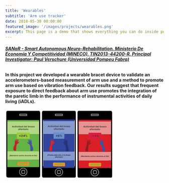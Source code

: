 ```yaml
---
title: 'Wearables'
subtitle: 'Arm use tracker'
date: 2018-05-30 00:00:00
featured_image: '/images/projects/wearables.png'
excerpt: This page is a demo that shows everything you can do inside portfolio and blog posts. We've included everything you need to create engaging posts about your work, and show off your case studies in a beautiful way.
---
```

###### **[SANaR - Smart Autonomous Neuro-Rehabilitation. Ministerio De Economía Y Competitividad (MINECO). TIN2013-44200-R. Principal Investigator: Paul Verschure (Universidad Pompeu Fabra)](https://www.upf.edu/web/sanar/)**

#### In this project we developed a wearable bracet device to validate an accelerometers-based measurement of arm use and a method to promote arm use based on vibration feedback. Our results suggest that frequent exposure to direct feedback about arm use promotes the integration of the paretic limb in the performance of instrumental activities of daily living (iADLs).

<img src="/images//projects/wearables/Feedback.png">




